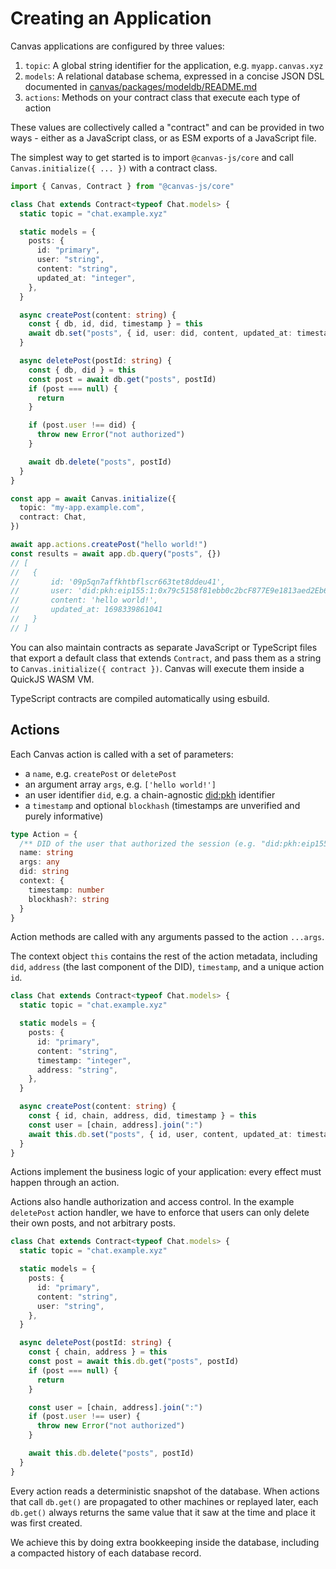 # Creating an Application

Canvas applications are configured by three values:

1. `topic`: A global string identifier for the application, e.g. `myapp.canvas.xyz`
2. `models`: A relational database schema, expressed in a concise JSON DSL documented in [canvas/packages/modeldb/README.md](https://github.com/canvasxyz/canvas/tree/main/packages/modeldb)
3. `actions`: Methods on your contract class that execute each type of action

These values are collectively called a "contract" and can be provided in two ways - either as a JavaScript class, or as ESM exports of a JavaScript file.

The simplest way to get started is to import `@canvas-js/core` and call `Canvas.initialize({ ... })` with a contract class.

```ts
import { Canvas, Contract } from "@canvas-js/core"

class Chat extends Contract<typeof Chat.models> {
  static topic = "chat.example.xyz"

  static models = {
    posts: {
      id: "primary",
      user: "string",
      content: "string",
      updated_at: "integer",
    },
  }

  async createPost(content: string) {
    const { db, id, did, timestamp } = this
    await db.set("posts", { id, user: did, content, updated_at: timestamp })
  }

  async deletePost(postId: string) {
    const { db, did } = this
    const post = await db.get("posts", postId)
    if (post === null) {
      return
    }

    if (post.user !== did) {
      throw new Error("not authorized")
    }

    await db.delete("posts", postId)
  }
}

const app = await Canvas.initialize({
  topic: "my-app.example.com",
  contract: Chat,
})

await app.actions.createPost("hello world!")
const results = await app.db.query("posts", {})
// [
//	 {
//		 id: '09p5qn7affkhtbflscr663tet8ddeu41',
//		 user: 'did:pkh:eip155:1:0x79c5158f81ebb0c2bcF877E9e1813aed2Eb652B7',
//		 content: 'hello world!',
//		 updated_at: 1698339861041
//	 }
// ]
```

You can also maintain contracts as separate JavaScript or TypeScript files that export a default class that extends `Contract`, and pass them as a string to `Canvas.initialize({ contract })`. Canvas will execute them inside a QuickJS WASM VM.

TypeScript contracts are compiled automatically using esbuild.

## Actions

Each Canvas action is called with a set of parameters:

- a `name`, e.g. `createPost` or `deletePost`
- an argument array `args`, e.g. `['hello world!']`
- an user identifier `did`, e.g. a chain-agnostic [did:pkh](https://github.com/w3c-ccg/did-pkh) identifier
- a `timestamp` and optional `blockhash` (timestamps are unverified and purely informative)

```ts
type Action = {
  /** DID of the user that authorized the session (e.g. "did:pkh:eip155:1:0xb94d27...") */
  name: string
  args: any
  did: string
  context: {
    timestamp: number
    blockhash?: string
  }
}
```

Action methods are called with any arguments passed to the action `...args`.

The context object `this` contains the rest of the action metadata, including
`did`, `address` (the last component of the DID), `timestamp`, and a unique action `id`.

```ts
class Chat extends Contract<typeof Chat.models> {
  static topic = "chat.example.xyz"

  static models = {
    posts: {
      id: "primary",
      content: "string",
      timestamp: "integer",
      address: "string",
    },
  }

  async createPost(content: string) {
    const { id, chain, address, did, timestamp } = this
    const user = [chain, address].join(":")
    await this.db.set("posts", { id, user, content, updated_at: timestamp })
  }
}
```

Actions implement the business logic of your application: every effect must happen through an action.

Actions also handle authorization and access control. In the example `deletePost` action handler, we have to enforce that users can only delete their own posts, and not arbitrary posts.

```ts
class Chat extends Contract<typeof Chat.models> {
  static topic = "chat.example.xyz"

  static models = {
    posts: {
      id: "primary",
      content: "string",
      user: "string",
    },
  }

  async deletePost(postId: string) {
    const { chain, address } = this
    const post = await this.db.get("posts", postId)
    if (post === null) {
      return
    }

    const user = [chain, address].join(":")
    if (post.user !== user) {
      throw new Error("not authorized")
    }

    await this.db.delete("posts", postId)
  }
}
```

Every action reads a deterministic snapshot of the database. When actions that call `db.get()` are propagated to other machines or replayed later, each `db.get()` always returns the same value that it saw at the time and place it was first created.

We achieve this by doing extra bookkeeping inside the database, including a compacted history of each database record.